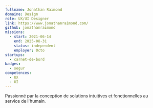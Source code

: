 ```yaml
---
fullname: Jonathan Raimond
domaine: Design
role: UX/UI Designer
link: https://www.jonathanraimond.com/
github: jonathanraimond
missions:
  - start: 2021-06-14
    end: 2025-08-31
    status: independent
    employer: Octo
startups:
  - carnet-de-bord
badges:
  - segur
competences:
  - UX
  - UI
---
```


Passionné par la conception de solutions intuitives et fonctionnelles au service de l'humain.
